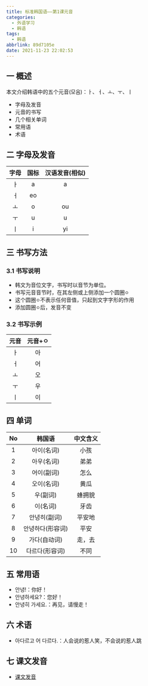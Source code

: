 ```yaml
---
title: 标准韩国语——第1课元音
categories:
  - 外语学习
  - 韩语
tags:
  - 韩语
abbrlink: 89d7105e
date: 2021-11-23 22:02:53
---
```

## 一 概述

本文介绍韩语中的五个元音(모음)：ㅏ、ㅓ、ㅗ、ㅜ、ㅣ

* 字母及发音
* 元音的书写
* 几个相关单词
* 常用语
* 术语

<!--more-->

## 二 字母及发音

| 字母 | 国标 | 汉语发音(相似) |
| :--: | :--: | :------------: |
|  ㅏ  |  a   |       a        |
|  ㅓ  |  eo  |                |
|  ㅗ  |  o   |       ou       |
|  ㅜ  |  u   |       u        |
|  ㅣ  |  i   |       yi       |

## 三 书写方法

### 3.1 书写说明

* 韩文为音位文字，书写时以音节为单位。
* 书写元音音节时，在其左侧或上侧添加一个圆圈`ㅇ`
* 这个圆圈`ㅇ`不表示任何音值，只起到文字字形的作用
* 添加圆圈`ㅇ`后，发音不变

### 3.2 书写示例

| 元音 | 元音+ㅇ |
| :--: | :-----: |
|  ㅏ  |   아    |
|  ㅓ  |   어    |
|  ㅗ  |   오    |
|  ㅜ  |   우    |
|  ㅣ  |   이    |

## 四 单词

|  No  |      韩国语      | 中文含义 |
| :--: | :--------------: | :------: |
|  1   |    아이(名词)    |   小孩   |
|  2   |    아우(名词)    |   弟弟   |
|  3   |    어이(副词)    |   怎么   |
|  4   |    오이(名词)    |   黄瓜   |
|  5   |     우(副词)     |  蜂拥貌  |
|  6   |     이(名词)     |   牙齿   |
|  7   |   안녕히(副词)   |  平安地  |
|  8   | 안녕하다(形容词) |   平安   |
|  9   |   가다(自动词)   |  走，去  |
|  10  |  다르다(形容词)  |   不同   |

## 五 常用语

* 안녕!：你好！
* 안녕하세요?：您好！
* 안녕히 가세요.：再见，请慢走！

## 六 术语

* 아다르고 어 다르다.：人会说的惹人笑，不会说的惹人跳

## 七 课文发音

* [课文发音](https://biz.cli.im/Pcview?name=https%3A%2F%2Fbiz.cli.im%2Ftest%2FDT485295%3Fcoding%3DH2mSVX%26qrurl%3Dhttp%253A%252F%252Fqr31.cn%252FH2mSVX%26gtype%3D2&time=1)


